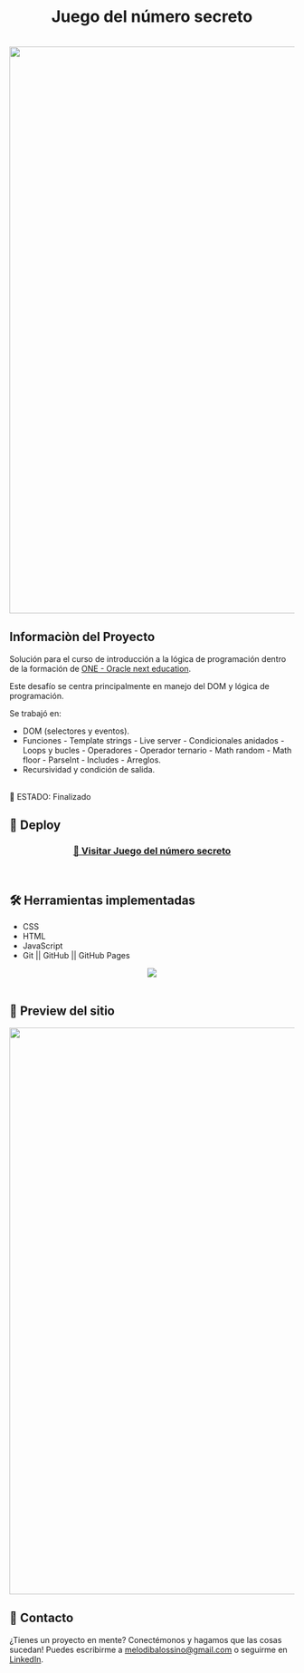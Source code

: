 <h1 align="center"> Juego del número secreto </h1>
<br>
<img src="Banner.PNG" alt="" width="1000px" />

## Informaciòn del Proyecto
Solución para el curso de introducción a la lógica de programación dentro de la formación de <a href="https://www.oracle.com/ar/education/oracle-next-education/" target="_blank"> ONE - Oracle next education</a>.

Este desafío se centra principalmente en manejo del DOM y lógica de programación.

Se trabajó en:
- DOM (selectores y eventos).
- Funciones - Template strings - Live server - Condicionales anidados - Loops y bucles - Operadores - Operador ternario - Math random - Math floor - ParseInt - Includes - Arreglos.
- Recursividad y condición de salida.
<br />
🛑 ESTADO: Finalizado
<br />

## 🔎 Deploy
<div align="center">
  <h3>
    <a href="https://bety2022.github.io/Juego-Secreto/" >
      🔗 Visitar Juego del número secreto
    </a>
</div>
<br />

## 🛠️ Herramientas implementadas 
  - CSS
  - HTML
  - JavaScript
  - Git || GitHub || GitHub Pages

<div align="center">
    <a href="https://skillicons.dev">
      <img src="https://skillicons.dev/icons?i=css,html,js,git,github" />
    </a>
</div>
<br />

## 📸 Preview del sitio
<img src="Preview.PNG" alt="" width="1000px" /> 
<br />

## 📧 Contacto
¿Tienes un proyecto en mente? Conectémonos y hagamos que las cosas sucedan! Puedes escribirme a melodibalossino@gmail.com o seguirme en [LinkedIn](https://www.linkedin.com/in/carolina-lopez-430208106/).
<br /><br />
